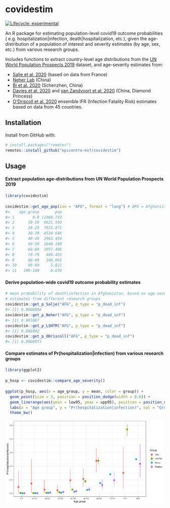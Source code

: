 
<!-- README.md is generated from README.Rmd. Please edit that file -->

# covidestim

<!-- badges: start -->

[![Lifecycle:
experimental](https://img.shields.io/badge/lifecycle-experimental-orange.svg)](https://www.tidyverse.org/lifecycle/#experimental)
<!-- badges: end -->

An R package for estimating population-level covid19 outcome
probabilities ( e.g. hospitalization|infection, death|hospitalization,
etc.), given the age-distribution of a population of interest and
severity estimates (by age, sex, etc.) from various research groups.

Includes functions to extract country-level age distributions from the
[UN World Population Prospects
2019](https://population.un.org/wpp/Download/Standard/Population/)
dataset, and age-severity estimates from:

  - [Salje et al. 2020](https://doi.org/10.1126/science.abc3517) (based
    on data from France)
  - [Neher Lab](https://doi.org/10.1101/2020.05.05.20091363) (China)
  - [Bi et al. 2020](https://doi.org/10.1101/2020.03.03.20028423)
    (Schenzhen, China)
  - [Davies et al. 2020](https://doi.org/10.1101/2020.03.24.20043018)
    and [van Zandvoort et
    al. 2020](https://doi.org/10.1101/2020.04.27.20081711) (China,
    Diamond Princess)
  - [O'Driscoll et al. 2020](https://doi.org/10.1101/2020.08.24.20180851) ensemble IFR (Infection Fatality Risk) estimates based on data from 45 countries.

## Installation

Install from GitHub with:

``` r
# install.packages("remotes")
remotes::install_github("epicentre-msf/covidestim")
```

## Usage

#### Extract population age-distributions from UN World Population Prospects 2019

``` r
library(covidestim)

covidestim::get_age_pop(iso = "AFG", format = "long") # AFG = Afghanistan
#>    age_group       pop
#> 1        0-9 11088.732
#> 2      10-19  9821.559
#> 3      20-29  7035.871
#> 4      30-39  4534.646
#> 5      40-49  2963.459
#> 6      50-59  1840.198
#> 7      60-69  1057.496
#> 8      70-79   480.455
#> 9      80-89   100.065
#> 10     90-99     5.821
#> 11   100-109     0.039
```

#### Derive population-wide covid19 outcome probability estimates

``` r
# mean probability of death|infection in Afghanistan, based on age-severity
# estimates from different research groups
covidestim::get_p_Salje("AFG", p_type = "p_dead_inf")
#> [1] 0.0008886
covidestim::get_p_Neher("AFG", p_type = "p_dead_inf")
#> [1] 0.001087
covidestim::get_p_LSHTM("AFG", p_type = "p_dead_inf")
#> [1] 0.006092
covidestim::get_p_ODriscoll("AFG", p_type = "p_dead_inf")
#> [1] 0.0006973
```

#### Compare estimates of Pr(hospitalization|infection) from various research groups

``` r
library(ggplot2)

p_hosp <- covidestim::compare_age_severity()

ggplot(p_hosp, aes(x = age_group, y = mean, color = group)) +
  geom_point(size = 3, position = position_dodge(width = 0.6)) +
  geom_linerange(aes(ymin = low95, ymax = upp95), position = position_dodge(width = 0.6)) +
  labs(x = "Age group", y = "Pr(hospitalization|infection)", col = "Group") +
  theme_bw()
```

![](man/figures/unnamed-chunk-5-1.png)<!-- -->
